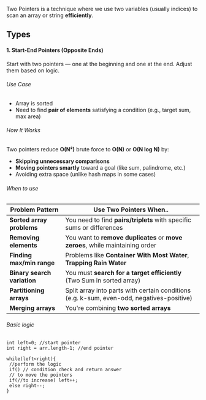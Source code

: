 Two Pointers is a technique where we use two variables (usually indices) to scan an array or string **efficiently**.

## Types

#### 1. Start-End Pointers (Opposite Ends)
Start with two pointers — one at the beginning and one at the end. Adjust them based on logic.
###### Use Case
- Array is sorted
- Need to find **pair of elements** satisfying a condition (e.g., target sum, max area)
###### How It Works
Two pointers reduce **O(N²)** brute force to **O(N)** or **O(N log N)** by:
- **Skipping unnecessary comparisons**
- **Moving pointers smartly** toward a goal (like sum, palindrome, etc.)
- Avoiding extra space (unlike hash maps in some cases)

###### When to use 

| Problem Pattern             | Use Two Pointers When..                                                                   |
| --------------------------- | ----------------------------------------------------------------------------------------- |
| **Sorted array problems**   | You need to find **pairs/triplets** with specific sums or differences                     |
| **Removing elements**       | You want to **remove duplicates** or **move zeroes**, while maintaining order             |
| **Finding max/min range**   | Problems like **Container With Most Water**, **Trapping Rain Water**                      |
| **Binary search variation** | You must **search for a target efficiently** (Two Sum in sorted array)                    |
| **Partitioning arrays**     | Split array into parts with certain conditions (e.g. k-sum, even-odd, negatives-positive) |
|  **Merging arrays**         | You're combining **two sorted arrays**                                                    |

###### Basic logic
```
int left=0; //start pointer
int right = arr.length-1; //end pointer

while(left<right){
 //perform the logic
 if() // condition check and return answer
 // to move the pointers
 if(//to increase) left++;
 else right--; 
}

```

